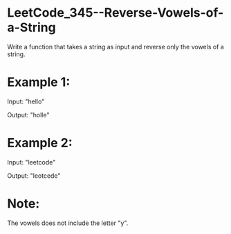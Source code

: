 # LeetCode_345--Reverse-Vowels-of-a-String

Write a function that takes a string as input and reverse only the vowels of a string.

# Example 1:

Input: "hello"

Output: "holle"

# Example 2:

Input: "leetcode"

Output: "leotcede"

# Note:

The vowels does not include the letter "y".
